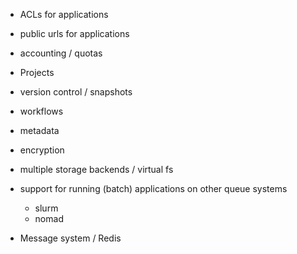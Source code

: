* ACLs for applications
* public urls for applications
* accounting / quotas
* Projects
* version control / snapshots
* workflows
* metadata
* encryption
* multiple storage backends / virtual fs
* support for running (batch) applications on other queue systems
  - slurm
  - nomad


* Message system / Redis


